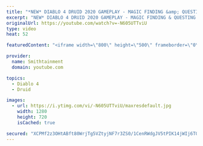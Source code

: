 ```yaml
---
title: "*NEW* DIABLO 4 DRUID 2020 GAMEPLAY - MAGIC FINDING &amp; QUESTING"
excerpt: "NEW* DIABLO 4 DRUID 2020 GAMEPLAY - MAGIC FINDING & QUESTING The Druid is a savage shapeshifter, fluidly transforming between the forms of a ..."
originalUrl: https://youtube.com/watch?v=-N605UTTviU
type: video
heat: 52

featuredContent: "<iframe width=\"800\" height=\"500\" frameborder=\"0\" src=\"https://www.youtube.com/embed/-N605UTTviU\" allow=\"accelerometer; autoplay; encrypted-media; gyroscope; picture-in-picture\" allowfullscreen></iframe>"

provider:
  name: Smithtainment
  domain: youtube.com

topics:
  - Diablo 4
  - Druid

images:
  - url: https://i.ytimg.com/vi/-N605UTTviU/maxresdefault.jpg
    width: 1280
    height: 720
    isCached: true

secured: "XCPMf2z3OHtABft80WrjTg5VZtyjNF7r3ZS0/1CenRWdgJV5tPIK14jWIj6TQq6DdUh8QvNcGJYBrUCRCciMRgi7XHYB57PtEMv2jbq1M5rZT0f51v+wfwM/TszBMsm6KLwRlcHqJfSrk39dF1jAn4aBsRDIGyqdYp04ctb3mvW9tU9VhknmgcqxCGl9A3c1EAUCaJszxOpoeb7QxkwJ6HOoHG8fuKABpK1FfQwJ6Xkoq7TOGtW+Fg/MmyDCX7oI2LwWJl5Y2Ja4C89zQH3+rCxZkmliSG2ylF2XuZDIwVs7SSorBoQLIbZDpsx1tTd6qodPyJmrgkfRvrIAnblTgzWI0RVodU9B/txdIpfR5v9xTEVNBBD6V4pwU/5ZZFVgNg/LTwtpSfhUSbu9B6ANBQ==;owL0BwR8mN4QnxHExHU6rQ=="
---
```


